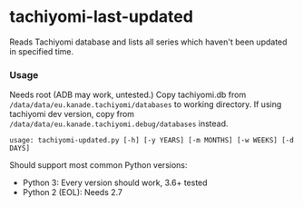 # tachiyomi-last-updated
Reads Tachiyomi database and lists all series which haven't been updated in specified time.


### Usage
Needs root (ADB may work, untested.)
Copy tachiyomi.db from `/data/data/eu.kanade.tachiyomi/databases` to working directory.
If using tachiyomi dev version, copy from `/data/data/eu.kanade.tachiyomi.debug/databases` instead.

`usage: tachiyomi-updated.py [-h] [-y YEARS] [-m MONTHS] [-w WEEKS] [-d DAYS]`

Should support most common Python versions:
- Python 3: Every version should work, 3.6+ tested
- Python 2 (EOL): Needs 2.7
